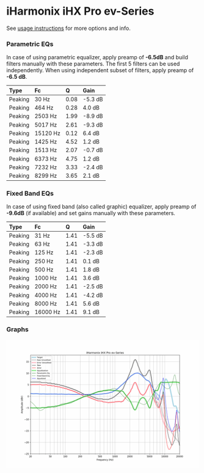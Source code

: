 # iHarmonix iHX Pro ev-Series
See [usage instructions](https://github.com/jaakkopasanen/AutoEq#usage) for more options and info.

### Parametric EQs
In case of using parametric equalizer, apply preamp of **-6.5dB** and build filters manually
with these parameters. The first 5 filters can be used independently.
When using independent subset of filters, apply preamp of **-6.5 dB**.

| Type    | Fc       |    Q | Gain    |
|:--------|:---------|:-----|:--------|
| Peaking | 30 Hz    | 0.08 | -5.3 dB |
| Peaking | 464 Hz   | 0.28 | 4.0 dB  |
| Peaking | 2503 Hz  | 1.99 | -8.9 dB |
| Peaking | 5017 Hz  | 2.61 | -9.3 dB |
| Peaking | 15120 Hz | 0.12 | 6.4 dB  |
| Peaking | 1425 Hz  | 4.52 | 1.2 dB  |
| Peaking | 1513 Hz  | 2.07 | -0.7 dB |
| Peaking | 6373 Hz  | 4.75 | 1.2 dB  |
| Peaking | 7232 Hz  | 3.33 | -2.4 dB |
| Peaking | 8299 Hz  | 3.65 | 2.1 dB  |

### Fixed Band EQs
In case of using fixed band (also called graphic) equalizer, apply preamp of **-9.6dB**
(if available) and set gains manually with these parameters.

| Type    | Fc       |    Q | Gain    |
|:--------|:---------|:-----|:--------|
| Peaking | 31 Hz    | 1.41 | -5.5 dB |
| Peaking | 63 Hz    | 1.41 | -3.3 dB |
| Peaking | 125 Hz   | 1.41 | -2.3 dB |
| Peaking | 250 Hz   | 1.41 | 0.1 dB  |
| Peaking | 500 Hz   | 1.41 | 1.8 dB  |
| Peaking | 1000 Hz  | 1.41 | 3.6 dB  |
| Peaking | 2000 Hz  | 1.41 | -2.5 dB |
| Peaking | 4000 Hz  | 1.41 | -4.2 dB |
| Peaking | 8000 Hz  | 1.41 | 5.6 dB  |
| Peaking | 16000 Hz | 1.41 | 9.1 dB  |

### Graphs
![](./iHarmonix%20iHX%20Pro%20ev-Series.png)